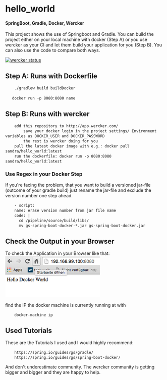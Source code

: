 # hello_world
#### SpringBoot, Gradle, Docker, Wercker

This project shows the use of Springboot and Gradle. You can build the project either on your local machine with docker (Step A) or you use wercker as your CI and let them build your application for you (Step B).
You can also use the code to compare both ways.

[![wercker status](https://app.wercker.com/status/f2e4c13fd194cde02c47337ea5da6baa/m "wercker status")](https://app.wercker.com/project/bykey/f2e4c13fd194cde02c47337ea5da6baa)



## Step A: Runs with Dockerfile

        ./gradlew build buildDocker
        
       docker run -p 8080:8080 name


## Step B: Runs with wercker

        add this repository to http://app.wercker.com/
            save your docker login in the project settings/ Environment variables as DOCKER_USER and DOCKER_PASSWORD
            the rest is wercker doing for you
        pull the latest docker image with e.g.: docker pull sandra/hello_world:latest
        run the dockerfile: docker run -p 8080:8080 sandra/hello_world:latest
        
### Use Regex in your Docker Step

If you're facing the problem, that you want to build a versioned jar-file (outcome of your gradle build) just rename the jar-file and exclude the version number one step ahead.

        - script:
        name: erase version number from jar file name
        code: |
          cd /pipeline/source/build/libs/
          mv gs-spring-boot-docker-*.jar gs-spring-boot-docker.jar
        
## Check the Output in your Browser

To check the Application in your Browser like that:  
![Screenshot](screenshot.png?raw=true "Title")

find the IP the docker machine is currently running at with

        docker-machine ip
        
## Used Tutorials
These are the Tutorials I used and I would highly recommend:

        https://spring.io/guides/gs/gradle/
        https://spring.io/guides/gs/spring-boot-docker/
        
And don't underestimate community. The wercker community is getting bigger and bigger and they are happy to help.
